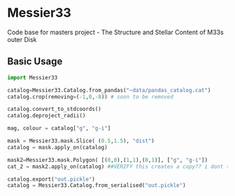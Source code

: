 # Messier33
Code base for masters project - The Structure and Stellar Content of M33s outer Disk

## Basic Usage

```python
import Messier33

catalog=Messier33.Catalog.from_pandas("~data/pandas_catalog.cat")
catalog.crop(removing=(-1,0,-8)) # soon to be removed

catalog.convert_to_stdcoords()
catalog.deproject_radii()

mag, colour = catalog["g", "g-i"]

mask = Messier33.mask.Slice( (0.5,1.5), "dist")
catalog = mask.apply_on(catalog)

mask2=Messier33.mask.Polygon( [(0,0),(1,1),(0,1)], ["g", "g-i"])
cat_2 = mask2.apply_on(catalog) ##VERIFY this creates a copy?? i dont think it does

catalog.export("out.pickle")
catalog = Messier33.Catalog.from_serialised("out.pickle")

```

